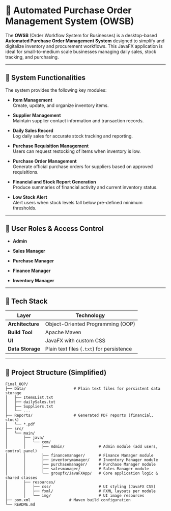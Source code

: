 # 🛒 Automated Purchase Order Management System (OWSB)

The **OWSB** (Order Workflow System for Businesses) is a desktop-based **Automated Purchase Order Management System** designed to simplify and digitalize inventory and procurement workflows. This JavaFX application is ideal for small-to-medium scale businesses managing daily sales, stock tracking, and purchasing.

---

## 🔧 System Functionalities

The system provides the following key modules:

- **Item Management**  
  Create, update, and organize inventory items.

- **Supplier Management**  
  Maintain supplier contact information and transaction records.

- **Daily Sales Record**  
  Log daily sales for accurate stock tracking and reporting.

- **Purchase Requisition Management**  
  Users can request restocking of items when inventory is low.

- **Purchase Order Management**  
  Generate official purchase orders for suppliers based on approved requisitions.

- **Financial and Stock Report Generation**  
  Produce summaries of financial activity and current inventory status.

- **Low Stock Alert**  
  Alert users when stock levels fall below pre-defined minimum thresholds.

---

## 👥 User Roles & Access Control

- **Admin**

- **Sales Manager**
  
- **Purchase Manager**
  
- **Finance Manager**
  
- **Inventory Manager**
  
---

## 🧰 Tech Stack

| Layer            | Technology                                |
|------------------|-------------------------------------------|
| **Architecture** | Object-Oriented Programming (OOP)         |
| **Build Tool**   | Apache Maven                              |
| **UI**           | JavaFX with custom CSS                    |
| **Data Storage** | Plain text files (`.txt`) for persistence |

---

## 📁 Project Structure (Simplified)

```
Final_OOP/
├── Data/                     # Plain text files for persistent data storage
│   ├── ItemsList.txt
│   ├── dailySales.txt
│   ├── Suppliers.txt
│   └── ...
├── Reports/                  # Generated PDF reports (financial, stock)
│   └── *.pdf
├── src/
│   └── main/
│       ├── java/
│       │   └── com/
│       │       ├── Admin/               # Admin module (add users, control panel)
│       │       ├── financemanager/      # Finance Manager module
│       │       ├── inventorymanager/    # Inventory Manager module
│       │       ├── purchasemanager/     # Purchase Manager module
│       │       ├── salesmanager/        # Sales Manager module
│       │       └── groupfx/JavaFXApp/   # Core application logic & shared classes
│       ├── resources/
│       │   ├── css/                     # UI styling (JavaFX CSS)
│       │   ├── fxml/                    # FXML layouts per module
│       │   └── img/                     # UI image resources
├── pom.xml                 # Maven build configuration
└── README.md
```
